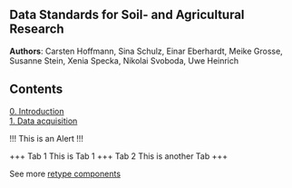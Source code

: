

## Data Standards for Soil- and Agricultural Research

**Authors**: Carsten Hoffmann, Sina Schulz, Einar Eberhardt, Meike Grosse, Susanne Stein, Xenia Specka, Nikolai Svoboda, 
Uwe Heinrich


## Contents

[0. Introduction](0_introduction.md) <br>
[1. Data acquisition](1_data_acquisition.md) 



!!!
This is an Alert
!!!

+++ Tab 1
This is Tab 1
+++ Tab 2
This is another Tab
+++

See more [retype components](https://retype.com/components/)